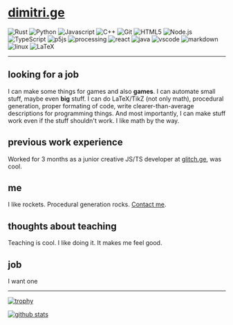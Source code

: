 # [dimitri.ge](https://dimitri.ge)

![Rust](https://img.shields.io/badge/Rust-FFFFFF?style=for-the-badge&logo=rust&logoColor=black)
![Python](https://img.shields.io/badge/Python-3776AB?style=for-the-badge&logo=python&logoColor=white)
![Javascript](https://img.shields.io/badge/Javascript-F7DF1E?style=for-the-badge&logo=javascript&logoColor=black)
![C++](https://img.shields.io/badge/C++-00599C?style=for-the-badge&logo=C++&logoColor=white)
![Git](https://img.shields.io/badge/Git-100000?style=for-the-badge&logo=git&logoColor=white)
![HTML5](https://img.shields.io/badge/HTML5-E34F26?style=for-the-badge&logo=html5&logoColor=white)
![Node.js](https://img.shields.io/badge/Node.js-43853D?style=for-the-badge&logo=node.js&logoColor=white)
![TypeScript](https://img.shields.io/badge/TypeScript-007ACC?style=for-the-badge&logo=typescript&logoColor=white)
![p5js](https://img.shields.io/badge/p5.js-ed225d?style=for-the-badge&logo=p5.js&logoColor=white)
![processing](https://img.shields.io/badge/processing-0f195a?style=for-the-badge&logo=processing&logoColor=white)
![react](https://img.shields.io/badge/react-282c34?style=for-the-badge&logo=react&logoColor=61dafb)
![java](https://img.shields.io/badge/java-red?style=for-the-badge&logo=java&logoColor=white)
![vscode](https://img.shields.io/badge/VScode-black?style=for-the-badge&logo=visualstudiocode&logoColor=blue)
![markdown](https://img.shields.io/badge/markdown-black?style=for-the-badge&logo=markdown&logoColor=white)
![linux](https://img.shields.io/badge/linux-black?style=for-the-badge&logo=linux&logoColor=yelow)
![LaTeX](https://img.shields.io/badge/LaTeX-black?style=for-the-badge&logo=latex&logoColor=teal)

---

## looking for a job

I can make some things for games and also **games**. I can automate small stuff, maybe even **big** stuff. I can do LaTeX/TikZ (not only math), procedural generation, proper formating of code, write clearer-than-average descriptions for programming things. And most importantly, I can make stuff work even if the stuff shouldn't work. I like math by the way.

## previous work experience

Worked for 3 months as a junior creative JS/TS developer at [glitch.ge](https://glitch.ge), was cool.

## me

I like rockets. Procedural generation rocks. [Contact me](https://dimitri.ge/#contact-me).

## thoughts about teaching

Teaching is cool. I like doing it. It makes me feel good.

## job

I want one



---

[![trophy](https://github-profile-trophy.vercel.app/?username=D-T-666)](https://github.com/ryo-ma/github-profile-trophy)

[![github stats](https://github-readme-stats.vercel.app/api?username=D-T-666)](https://github.com/anuraghazra/github-readme-stats)
